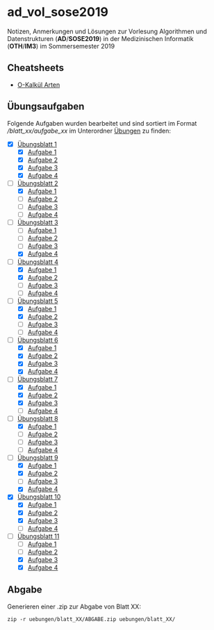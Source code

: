 # ad_vol_sose2019

Notizen, Anmerkungen und Lösungen zur Vorlesung Algorithmen und Datenstrukturen (**AD**/**SOSE2019**) in der Medizinischen Informatik (**OTH**/**IM3**) im Sommersemester 2019

## Cheatsheets

- [O-Kalkül Arten](/cheatsheets/O-Kalkuel_Arten.md)

## Übungsaufgaben

Folgende Aufgaben wurden bearbeitet und sind sortiert im Format _/blatt_xx/aufgabe_xx_ im Unterordner [Übungen](/uebungen) zu finden:

- [x] [Übungsblatt 1](/uebungen/blatt_01/)
  - [x] [Aufgabe 1](/uebungen/blatt_01/aufgabe_01/)
  - [x] [Aufgabe 2](/uebungen/blatt_01/aufgabe_02/)
  - [x] [Aufgabe 3](/uebungen/blatt_01/aufgabe_03/)
  - [x] [Aufgabe 4](/uebungen/blatt_01/aufgabe_04/)

- [ ] [Übungsblatt 2](/uebungen/blatt_02/)
  - [x] [Aufgabe 1](/uebungen/blatt_02/aufgabe_01/)
  - [ ] [Aufgabe 2](/uebungen/blatt_02/aufgabe_02/)
  - [ ] [Aufgabe 3](/uebungen/blatt_02/aufgabe_03/)
  - [ ] [Aufgabe 4](/uebungen/blatt_02/aufgabe_04/)

- [ ] [Übungsblatt 3](/uebungen/blatt_03/)
  - [ ] [Aufgabe 1](/uebungen/blatt_03/aufgabe_01/)
  - [ ] [Aufgabe 2](/uebungen/blatt_03/aufgabe_02/)
  - [ ] [Aufgabe 3](/uebungen/blatt_03/aufgabe_03/)
  - [x] [Aufgabe 4](/uebungen/blatt_03/aufgabe_04/)

- [ ] [Übungsblatt 4](/uebungen/blatt_04/)
  - [x] [Aufgabe 1](/uebungen/blatt_04/aufgabe_01/)
  - [x] [Aufgabe 2](/uebungen/blatt_04/aufgabe_02/)
  - [ ] [Aufgabe 3](/uebungen/blatt_04/aufgabe_03/)
  - [ ] [Aufgabe 4](/uebungen/blatt_04/aufgabe_04/)

- [ ] [Übungsblatt 5](/uebungen/blatt_05/)
  - [x] [Aufgabe 1](/uebungen/blatt_05/aufgabe_01/)
  - [x] [Aufgabe 2](/uebungen/blatt_05/aufgabe_02/)
  - [ ] [Aufgabe 3](/uebungen/blatt_05/aufgabe_03/)
  - [ ] [Aufgabe 4](/uebungen/blatt_05/aufgabe_04/)

- [ ] [Übungsblatt 6](/uebungen/blatt_06/)
  - [x] [Aufgabe 1](/uebungen/blatt_06/aufgabe_01/)
  - [x] [Aufgabe 2](/uebungen/blatt_06/aufgabe_02/)
  - [x] [Aufgabe 3](/uebungen/blatt_06/aufgabe_03/)
  - [x] [Aufgabe 4](/uebungen/blatt_06/aufgabe_04/)

- [ ] [Übungsblatt 7](/uebungen/blatt_07/)
  - [x] [Aufgabe 1](/uebungen/blatt_07/aufgabe_01/)
  - [x] [Aufgabe 2](/uebungen/blatt_07/aufgabe_02/)
  - [x] [Aufgabe 3](/uebungen/blatt_07/aufgabe_03/)
  - [ ] [Aufgabe 4](/uebungen/blatt_07/aufgabe_04/)

- [ ] [Übungsblatt 8](/uebungen/blatt_08/)
  - [x] [Aufgabe 1](/uebungen/blatt_08/aufgabe_01/)
  - [ ] [Aufgabe 2](/uebungen/blatt_08/aufgabe_02/)
  - [ ] [Aufgabe 3](/uebungen/blatt_08/aufgabe_03/)
  - [ ] [Aufgabe 4](/uebungen/blatt_08/aufgabe_04/)

- [ ] [Übungsblatt 9](/uebungen/blatt_09/)
  - [x] [Aufgabe 1](/uebungen/blatt_09/aufgabe_01/)
  - [x] [Aufgabe 2](/uebungen/blatt_09/aufgabe_02/)
  - [ ] [Aufgabe 3](/uebungen/blatt_09/aufgabe_03/)
  - [x] [Aufgabe 4](/uebungen/blatt_09/aufgabe_04/)

- [x] [Übungsblatt 10](/uebungen/blatt_10/)
  - [x] [Aufgabe 1](/uebungen/blatt_10/aufgabe_01/)
  - [x] [Aufgabe 2](/uebungen/blatt_10/aufgabe_02/)
  - [x] [Aufgabe 3](/uebungen/blatt_10/aufgabe_03/)
  - [ ] [Aufgabe 4](/uebungen/blatt_10/aufgabe_04/)

- [ ] [Übungsblatt 11](/uebungen/blatt_11/)
  - [ ] [Aufgabe 1](/uebungen/blatt_11/aufgabe_01/)
  - [ ] [Aufgabe 2](/uebungen/blatt_11/aufgabe_02/)
  - [x] [Aufgabe 3](/uebungen/blatt_11/aufgabe_03/)
  - [x] [Aufgabe 4](/uebungen/blatt_11/aufgabe_04/)

## Abgabe

Generieren einer .zip zur Abgabe von Blatt XX:

    zip -r uebungen/blatt_XX/ABGABE.zip uebungen/blatt_XX/
